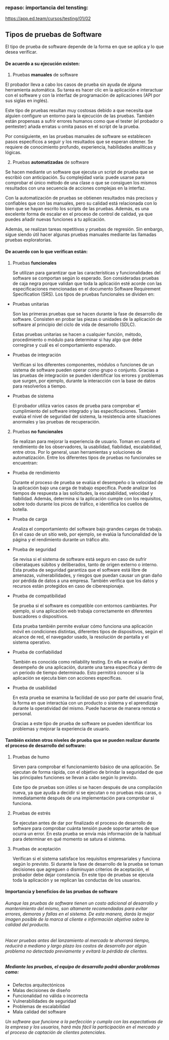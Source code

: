 ### repaso: importancia del tensting: 

https://app.ed.team/cursos/testing/01/02

## Tipos de pruebas de Software

El tipo de prueba de software depende de la forma en que se aplica y lo que desea verificar.

#### De acuerdo a su ejecución existen:

1. Pruebas **manuales** de software

El probador lleva a cabo los casos de prueba sin ayuda de alguna herramienta automática. Su tarea es hacer clic en la aplicación e interactuar con el software y con la interfaz de programación de aplicaciones (API por sus siglas en inglés).

Este tipo de pruebas resultan muy costosas debido a que necesita que alguien configure un entorno para la ejecución de las pruebas. También están propensas a sufrir errores humanos como que el tester (el probador o pentester) añada erratas u omita pasos en el script de la prueba. 

Por consiguiente, en las pruebas manuales de software se establecen pasos específicos a seguir y los resultados que se esperan obtener. Se requiere de conocimiento profundo, experiencia, habilidades analíticas y lógicas. 

2. Pruebas **automatizadas** de software

Se hacen mediante un software que ejecuta un script de prueba que se escribió con anticipación. Su complejidad varía: puede usarse para comprobar el único método de una clase o que se consiguen los mismos resultados con una secuencia de acciones complejas en la interfaz. 

Con la automatización de pruebas se obtienen resultados más precisos y confiables que con las manuales, pero su calidad está relacionada con lo bien que se hayan escrito los scripts de las pruebas. Además, es una excelente forma de escalar en el proceso de control de calidad, ya que puedes añadir nuevas funciones a tu aplicación. 

Además, se realizan tareas repetitivas y pruebas de regresión. Sin embargo, sigue siendo útil hacer algunas pruebas manuales mediante las llamadas pruebas exploratorias. 

#### De acuerdo con lo que verifican están:

1. Pruebas **funcionales**

      Se utilizan para garantizar que las características y funcionalidades del software se comportan según lo esperado. Son consideradas pruebas de caja negra porque validan que toda la aplicación esté acorde con las especificaciones mencionadas en el documento Software Requirement Specification (SRS). Los tipos de pruebas funcionales se dividen en: 

- Pruebas unitarias

     Son las primeras pruebas que se hacen durante la fase de desarrollo de software. Consisten en probar las piezas o unidades de la aplicación de software al principio del ciclo de vida de desarrollo (SDLC).

     Estas pruebas unitarias se hacen a cualquier función, método, procedimiento o módulo para determinar si hay algo que debe corregirse y cuál es el comportamiento esperado. 

- Pruebas de integración

    Verifican si los diferentes componentes, módulos o funciones de un sistema de software pueden operar como grupo o conjunto. Gracias a las pruebas de integración se pueden identificar los errores y problemas que surgen, por ejemplo, durante la interacción con la base de datos para resolverlos a tiempo. 

- Pruebas de sistema

     El probador utiliza varios casos de prueba para comprobar el cumplimiento del software integrado y las especificaciones. También evalúa el nivel de seguridad del sistema, la resistencia ante situaciones anormales y las pruebas de recuperación. 

2. Pruebas **no funcionales**

      Se realizan para mejorar la experiencia de usuario. Toman en cuenta el rendimiento de los observadores, la usabilidad, fiabilidad, escalabilidad, entre otros. Por lo general, usan herramientas y soluciones de automatización. Entre los diferentes tipos de pruebas no funcionales se encuentran:

- Prueba de rendimiento

     Durante el proceso de prueba se evalúa el desempeño o la velocidad de la aplicación bajo una carga de trabajo específica. Puede analizar los tiempos de respuesta a las solicitudes, la escalabilidad, velocidad y fiabilidad. Además, determina si la aplicación cumple con los requisitos, sobre todo durante los picos de tráfico, e identifica los cuellos de botella. 

- Prueba de carga

     Analiza el comportamiento del software bajo grandes cargas de trabajo. En el caso de un sitio web, por ejemplo, se evalúa la funcionalidad de la página y el rendimiento durante un tráfico alto.

- Prueba de seguridad

     Se revisa si el sistema de software está seguro en caso de sufrir ciberataques súbitos y deliberados, tanto de origen externo o interno. Esta prueba de seguridad garantiza que el software está libre de amenazas, vulnerabilidades, y riesgos que puedan causar un gran daño por pérdida de datos a una empresa. También verifica que los datos y recursos están protegidos en caso de ciberespionaje. 

- Prueba de compatibilidad

     Se prueba si el software es compatible con entornos cambiantes. Por ejemplo, si una aplicación web trabaja correctamente en diferentes buscadores o dispositivos. 

     Esta prueba también permite evaluar cómo funciona una aplicación móvil en condiciones distintas, diferentes tipos de dispositivos, según el alcance de red, el navegador usado, la resolución de pantalla y el sistema operativo.

- Prueba de confiabilidad

     También es conocida como reliability testing. En ella se evalúa el desempeño de una aplicación, durante una tarea específica y dentro de un periodo de tiempo determinado. Esto permitirá conocer si la aplicación se ejecuta bien con acciones específicas. 

- Prueba de usabilidad

     En esta prueba se examina la facilidad de uso por parte del usuario final, la forma en que interactúa con un producto o sistema y el aprendizaje durante la operatividad del mismo. Puede hacerse de manera remota o personal.

     Gracias a este tipo de prueba de software se pueden identificar los problemas y mejorar la experiencia de usuario. 

#### También existen otros niveles de prueba que se pueden realizar durante el proceso de desarrollo del software:

1. Pruebas de humo

      Sirven para comprobar el funcionamiento básico de una aplicación. Se ejecutan de forma rápida, con el objetivo de brindar la seguridad de que las principales funciones se llevan a cabo según lo previsto. 

      Este tipo de pruebas son útiles si se hacen después de una compilación nueva, ya que ayuda a decidir si se ejecutan o no pruebas más caras, o inmediatamente después de una implementación para comprobar si funciona. 

3. Pruebas de estrés

      Se ejecutan antes de dar por finalizado el proceso de desarrollo de software para comprobar cuánta tensión puede soportar antes de que ocurra un error. En esta prueba se envía más información de la habitual para determinar en qué momento se satura el sistema. 

5. Pruebas de aceptación

      Verifican si el sistema satisface los requisitos empresariales y funciona según lo previsto. Si durante la fase de desarrollo de la prueba se toman decisiones que agreguen o disminuyan criterios de aceptación, el probador debe dejar constancia. En este tipo de pruebas se ejecuta toda la aplicación y se replican las conductas de los usuarios.


#### Importancia y beneficios de las pruebas de software

###### Aunque las pruebas de software tienen un costo adicional al desarrollo y mantenimiento del mismo, son altamente recomendadas para evitar errores, demoras y fallas en el sistema. De esta manera, darás la mejor imagen posible de la marca al cliente e información objetiva sobre la calidad del producto.

###### Hacer pruebas antes del lanzamiento al mercado te ahorrará tiempo, reducirá a mediano y largo plazo los costos de desarrollo por algún problema no detectado previamente y evitará la pérdida de clientes.

##### Mediante las pruebas, el equipo de desarrollo podrá abordar problemas como:

+ Defectos arquitectónicos
+ Malas decisiones de diseño
+ Funcionalidad no válida o incorrecta
+ Vulnerabilidades de seguridad
+ Problemas de escalabilidad
+ Mala calidad del software

_Un software que funcione a la perfección y cumpla con las expectativas de la empresa y los usuarios, hará más fácil la participación en el mercado y el proceso de captación de clientes potenciales._

<!-- https://www.deltaprotect.com/blog/tipos-de-pruebas-de-software-que-son-y-como-funcionan -->
